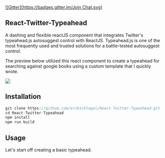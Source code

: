 [![Gitter](https://badges.gitter.im/Join Chat.svg)](https://gitter.im/erikschlegel/React-Twitter-Typeahead?utm_source=badge&utm_medium=badge&utm_campaign=pr-badge&utm_content=badge)

## React-Twitter-Typeahead
A dashing and flexible reactJS component that integrates Twitter's typeahead.js autosuggest control with ReactJS. Typeahead.js is one of the most frequently used and trusted solutions for a battle-tested autosuggest control. 

The preview below utilized this react component to create a typeahead for searching against google books using a custom template that I quickly wrote.

![](https://raw.githubusercontent.com/erikschlegel/React-Twitter-Typeahead/master/assets/react-typeahead-animation.gif)

## Installation
```js
git clone https://github.com/erikschlegel/React-Twitter-Typeahead.git
cd React-Twitter-Typeahead
npm install
npm run build
```
## Usage
Let's start off creating a basic typeahead. 